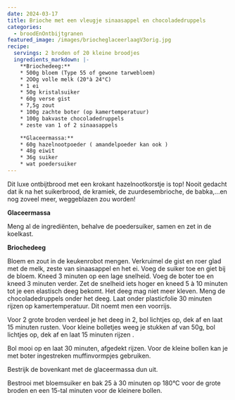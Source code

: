 ```yaml
---
date: 2024-03-17
title: Brioche met een vleugje sinaasappel en chocoladedruppels
categories:
  - broodEnOntbijtgranen
featured_image: /images/briocheglaceerlaagV3orig.jpg
recipe:
  servings: 2 broden of 20 kleine broodjes
  ingredients_markdown: |-
    **Briochedeeg:**
    * 500g bloem (Type 55 of gewone tarwebloem)
    * 2OOg volle melk (20°à 24°C)
    * 1 ei
    * 50g kristalsuiker
    * 60g verse gist
    * 7,5g zout
    * 100g zachte boter (op kamertemperatuur)
    * 100g bakvaste chocoladedruppels
    * zeste van 1 of 2 sinaasappels

    **Glaceermassa:**
    * 60g hazelnootpoeder ( amandelpoeder kan ook )
    * 48g eiwit
    * 36g suiker
    * wat poedersuiker
---
```

Dit luxe ontbijtbrood met een krokant hazelnootkorstje is top!
Nooit gedacht dat ik na het suikerbrood, de kramiek, de zuurdesembrioche, de babka,...en nog zoveel meer, weggeblazen zou worden!

<!--more-->

**Glaceermassa**

Meng al de ingrediënten, behalve de poedersuiker, samen en zet in de koelkast.


**Briochedeeg**

Bloem en zout in de keukenrobot mengen. 
Verkruimel de gist en roer glad met de melk, zeste van sinaasappel en het ei. Voeg de suiker toe en giet bij de bloem.
Kneed 3 minuten op een lage snelheid.
Voeg de boter toe en kneed 3 minuten verder. Zet de snelheid iets hoger en kneed 5 à 10 minuten tot je een elastisch deeg bekomt. Het deeg mag niet meer kleven.
Meng de chocoladedruppels onder het deeg.
Laat onder plasticfolie 30 minuten rijzen op kamertemperatuur. Dit noemt men een voorrijs.

Voor 2 grote broden verdeel je het deeg in 2, bol lichtjes op, dek af en laat 15 minuten rusten.
Voor kleine bolletjes weeg je stukken af van 50g, bol lichtjes op, dek af en laat 15 minuten rijzen .

Bol mooi op en laat 30 minuten, afgedekt rijzen.
Voor de kleine bollen kan je met boter ingestreken muffinvormpjes gebruiken.

Bestrijk de bovenkant met de glaceermassa dun uit.

Bestrooi met bloemsuiker en bak 25 à 30 minuten op 180°C voor de grote broden en een 15-tal minuten voor de kleinere bollen.






